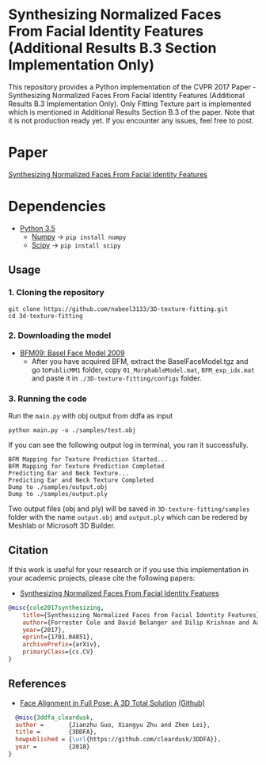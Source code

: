 # Synthesizing Normalized Faces From Facial Identity Features (Additional Results B.3 Section Implementation Only)

This repository provides a Python implementation of the CVPR 2017 Paper - Synthesizing Normalized Faces From Facial Identity Features (Additional Results B.3 Implementation Only). Only Fitting Texture part is implemented which is mentioned in Additional Results Section B.3 of the paper.
Note that it is not production ready yet. If you encounter any issues, feel free to post.

# Paper
[Synthesizing Normalized Faces From Facial Identity Features](https://arxiv.org/pdf/1701.04851.pdf)

# Dependencies
* [Python 3.5](https://www.python.org/downloads/release/python-352/)
  - [Numpy](https://pypi.org/project/numpy/) -> ```pip install numpy```
  - [Scipy](https://pypi.org/project/scipy/) -> ```pip install scipy```
  
## Usage
### 1. Cloning the repository
```
git clone https://github.com/nabeel3133/3D-texture-fitting.git
cd 3d-texture-fitting
```
### 2. Downloading the model
- [BFM09: Basel Face Model 2009](https://faces.dmi.unibas.ch/bfm/index.php?nav=1-1-0&id=details)
  - After you have acquired BFM, extract the BaselFaceModel.tgz and go to`PublicMM1` folder, copy `01_MorphableModel.mat`, `BFM_exp_idx.mat` and paste it in `./3D-texture-fitting/configs` folder.
  
### 3. Running the code
Run the `main.py` with obj output from ddfa as input
```
python main.py -o ./samples/test.obj
```
If you can see the following output log in terminal, you ran it successfully.
```
BFM Mapping for Texture Prediction Started...
BFM Mapping for Texture Prediction Completed
Predicting Ear and Neck Texture...
Predicting Ear and Neck Texture Completed
Dump to ./samples/output.obj
Dump to ./samples/output.ply
```
Two output files (obj and ply) will be saved in `3D-texture-fitting/samples` folder with the name `output.obj` and `output.ply` which can be redered by Meshlab or Microsoft 3D Builder.

## Citation
If this work is useful for your research or if you use this implementation in your academic projects, please cite the following papers:
- [Synthesizing Normalized Faces From Facial Identity Features](https://arxiv.org/pdf/1701.04851.pdf)
```bibtex
@misc{cole2017synthesizing,
    title={Synthesizing Normalized Faces from Facial Identity Features},
    author={Forrester Cole and David Belanger and Dilip Krishnan and Aaron Sarna and Inbar Mosseri and William T. Freeman},
    year={2017},
    eprint={1701.04851},
    archivePrefix={arXiv},
    primaryClass={cs.CV}
}
```
## References
- [Face Alignment in Full Pose: A 3D Total Solution](https://arxiv.org/abs/1804.01005) [(Github)](https://github.com/cleardusk/3DDFA)
```bibtex
  @misc{3ddfa_cleardusk,
  author =       {Jianzhu Guo, Xiangyu Zhu and Zhen Lei},
  title =        {3DDFA},
  howpublished = {\url{https://github.com/cleardusk/3DDFA}},
  year =         {2018}
}
```
